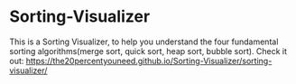 # Sorting-Visualizer
This is a Sorting Visualizer, to help you understand the four fundamental sorting algorithms(merge sort, quick sort, heap sort, bubble sort).
Check it out: https://the20percentyouneed.github.io/Sorting-Visualizer/sorting-visualizer/
